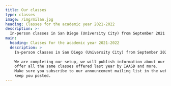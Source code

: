 ```yaml
---
title: Our classes
type: classes
image: /img/milan.jpg
heading: Classes for the academic year 2021-2022
description: >-
  In-person classes in San Diego (University City) from September 2021 to end of May 2022
main:
  heading: Classes for the academic year 2021-2022
  description: >
    In-person classes in San Diego (University City) from September 2021 to end of May 2022
    
    We are completing our setup, we will publish information about our classes soon, we will
    offer all the same classes offered last year by IAASD and more.
    Make sure you subscribe to our announcement mailing list in the website footer so we can
    keep you posted.
---
```



